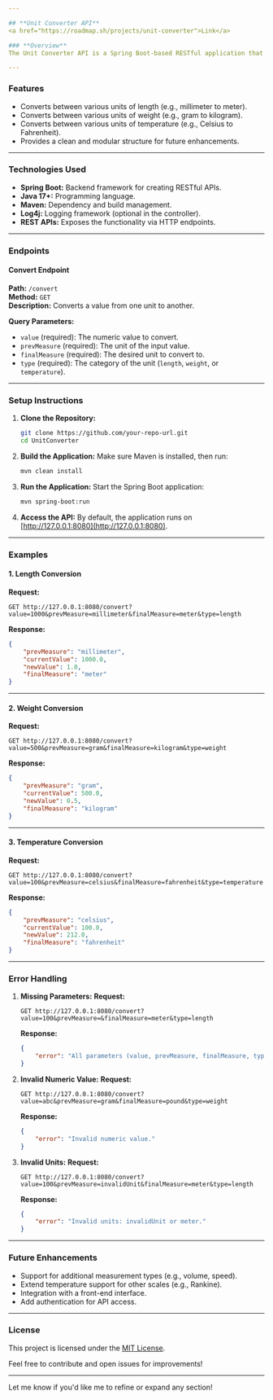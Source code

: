```yaml
---

## **Unit Converter API**
<a href="https://roadmap.sh/projects/unit-converter">Link</a>

### **Overview**
The Unit Converter API is a Spring Boot-based RESTful application that provides unit conversion functionality for **length**, **weight**, and **temperature** measurements. 

---
```


### **Features**
- Converts between various units of length (e.g., millimeter to meter).
- Converts between various units of weight (e.g., gram to kilogram).
- Converts between various units of temperature (e.g., Celsius to Fahrenheit).
- Provides a clean and modular structure for future enhancements.

---

### **Technologies Used**
- **Spring Boot:** Backend framework for creating RESTful APIs.
- **Java 17+:** Programming language.
- **Maven:** Dependency and build management.
- **Log4j:** Logging framework (optional in the controller).
- **REST APIs:** Exposes the functionality via HTTP endpoints.

---

### **Endpoints**

#### **Convert Endpoint**
**Path:** `/convert`  
**Method:** `GET`  
**Description:** Converts a value from one unit to another.  

**Query Parameters:**
- `value` (required): The numeric value to convert.
- `prevMeasure` (required): The unit of the input value.
- `finalMeasure` (required): The desired unit to convert to.
- `type` (required): The category of the unit (`length`, `weight`, or `temperature`).

---

### **Setup Instructions**

1. **Clone the Repository:**
   ```bash
   git clone https://github.com/your-repo-url.git
   cd UnitConverter
   ```

2. **Build the Application:**
   Make sure Maven is installed, then run:
   ```bash
   mvn clean install
   ```

3. **Run the Application:**
   Start the Spring Boot application:
   ```bash
   mvn spring-boot:run
   ```

4. **Access the API:**
   By default, the application runs on [http://127.0.0.1:8080](http://127.0.0.1:8080).

---

### **Examples**

#### 1. **Length Conversion**
**Request:**  
```http
GET http://127.0.0.1:8080/convert?value=1000&prevMeasure=millimeter&finalMeasure=meter&type=length
```

**Response:**  
```json
{
    "prevMeasure": "millimeter",
    "currentValue": 1000.0,
    "newValue": 1.0,
    "finalMeasure": "meter"
}
```

---

#### 2. **Weight Conversion**
**Request:**  
```http
GET http://127.0.0.1:8080/convert?value=500&prevMeasure=gram&finalMeasure=kilogram&type=weight
```

**Response:**  
```json
{
    "prevMeasure": "gram",
    "currentValue": 500.0,
    "newValue": 0.5,
    "finalMeasure": "kilogram"
}
```

---

#### 3. **Temperature Conversion**
**Request:**  
```http
GET http://127.0.0.1:8080/convert?value=100&prevMeasure=celsius&finalMeasure=fahrenheit&type=temperature
```

**Response:**  
```json
{
    "prevMeasure": "celsius",
    "currentValue": 100.0,
    "newValue": 212.0,
    "finalMeasure": "fahrenheit"
}
```

---

### **Error Handling**
1. **Missing Parameters:**
   **Request:**  
   ```http
   GET http://127.0.0.1:8080/convert?value=100&prevMeasure=&finalMeasure=meter&type=length
   ```
   **Response:**  
   ```json
   {
       "error": "All parameters (value, prevMeasure, finalMeasure, type) are required."
   }
   ```

2. **Invalid Numeric Value:**
   **Request:**  
   ```http
   GET http://127.0.0.1:8080/convert?value=abc&prevMeasure=gram&finalMeasure=pound&type=weight
   ```
   **Response:**  
   ```json
   {
       "error": "Invalid numeric value."
   }
   ```

3. **Invalid Units:**
   **Request:**  
   ```http
   GET http://127.0.0.1:8080/convert?value=100&prevMeasure=invalidUnit&finalMeasure=meter&type=length
   ```
   **Response:**  
   ```json
   {
       "error": "Invalid units: invalidUnit or meter."
   }
   ```

---

### **Future Enhancements**
- Support for additional measurement types (e.g., volume, speed).
- Extend temperature support for other scales (e.g., Rankine).
- Integration with a front-end interface.
- Add authentication for API access.

---

### **License**
This project is licensed under the [MIT License](LICENSE).

Feel free to contribute and open issues for improvements!

--- 

Let me know if you'd like me to refine or expand any section!
